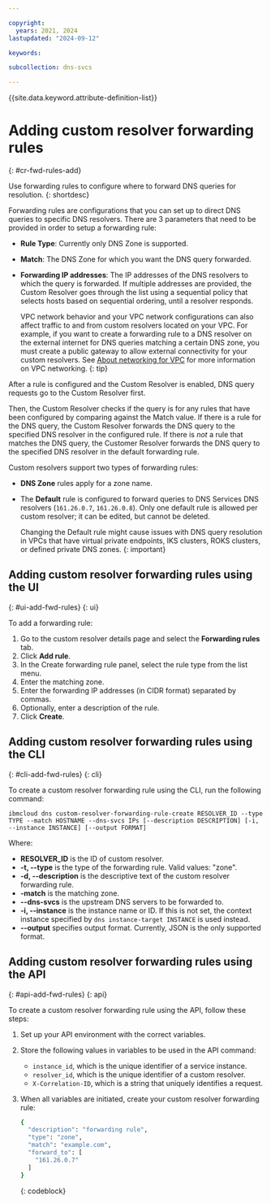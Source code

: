 ```yaml
---

copyright:
  years: 2021, 2024
lastupdated: "2024-09-12"

keywords:

subcollection: dns-svcs

---
```


{{site.data.keyword.attribute-definition-list}}

# Adding custom resolver forwarding rules
{: #cr-fwd-rules-add}

Use forwarding rules to configure where to forward DNS queries for resolution.
{: shortdesc}

Forwarding rules are configurations that you can set up to direct DNS queries to specific DNS resolvers. There are 3 parameters that need to be provided in order to setup a forwarding rule:

* **Rule Type**: Currently only DNS Zone is supported.
* **Match**: The DNS Zone for which you want the DNS query forwarded.
* **Forwarding IP addresses**: The IP addresses of the DNS resolvers to which the query is forwarded. If multiple addresses are provided, the Custom Resolver goes through the list using a sequential policy that selects hosts based on sequential ordering, until a resolver responds.

    VPC network behavior and your VPC network configurations can also affect traffic to and from custom resolvers located on your VPC. For example, if you want to create a forwarding rule to a DNS resolver on the external internet for DNS queries matching a certain DNS zone, you must create a public gateway to allow external connectivity for your custom resolvers. See [About networking for VPC](/docs/vpc?topic=vpc-about-networking-for-vpc) for more information on VPC networking.
    {: tip}

After a rule is configured and the Custom Resolver is enabled, DNS query requests go to the Custom Resolver first.

Then, the Custom Resolver checks if the query is for any rules that have been configured by comparing against the Match value. If there is a rule for the DNS query, the Custom Resolver forwards the DNS query to the specified DNS resolver in the configured rule. If there is _not_ a rule that matches the DNS query, the Customer Resolver forwards the DNS query to the specified DNS resolver in the default forwarding rule.

Custom resolvers support two types of forwarding rules:

* **DNS Zone** rules apply for a zone name.
* The **Default** rule is configured to forward queries to DNS Services DNS resolvers (`161.26.0.7`, `161.26.0.8`). Only one default rule is allowed per custom resolver; it can be edited, but cannot be deleted.

    Changing the Default rule might cause issues with DNS query resolution in VPCs that have virtual private endpoints, IKS clusters, ROKS clusters, or defined private DNS zones.
    {: important}

## Adding custom resolver forwarding rules using the UI
{: #ui-add-fwd-rules}
{: ui}

To add a forwarding rule:
1. Go to the custom resolver details page and select the **Forwarding rules** tab.
1. Click **Add rule**.
1. In the Create forwarding rule panel, select the rule type from the list menu.
1. Enter the matching zone.
1. Enter the forwarding IP addresses (in CIDR format) separated by commas.
1. Optionally, enter a description of the rule.
1. Click **Create**.

## Adding custom resolver forwarding rules using the CLI
{: #cli-add-fwd-rules}
{: cli}

To create a custom resolver forwarding rule using the CLI, run the following command:

`ibmcloud dns custom-resolver-forwarding-rule-create RESOLVER_ID --type TYPE --match HOSTNAME --dns-svcs IPs [--description DESCRIPTION] [-i, --instance INSTANCE] [--output FORMAT]`

Where:

- **RESOLVER_ID** is the ID of custom resolver.
- **-t, --type** is the type of the forwarding rule. Valid values: "zone".
- **-d, --description** is the descriptive text of the custom resolver forwarding rule.
- **-match** is the matching zone.
- **--dns-svcs** is the upstream DNS servers to be forwarded to.
- **-i, --instance** is the instance name or ID. If this is not set, the context instance specified by `dns instance-target INSTANCE` is used instead.
- **--output** specifies output format. Currently, JSON is the only supported format.

## Adding custom resolver forwarding rules using the API
{: #api-add-fwd-rules}
{: api}

To create a custom resolver forwarding rule using the API, follow these steps:

1. Set up your API environment with the correct variables.
1. Store the following values in variables to be used in the API command:
    * `instance_id`, which is the unique identifier of a service instance.
    * `resolver_id`, which is the unique identifier of a custom resolver.
    * `X-Correlation-ID`, which is a string that uniquely identifies a request.
1. When all variables are initiated, create your custom resolver forwarding rule:

    ```sh
    {
      "description": "forwarding rule",
      "type": "zone",
      "match": "example.com",
      "forward_to": [
        "161.26.0.7"
      ]
    }
    ```
    {: codeblock}

